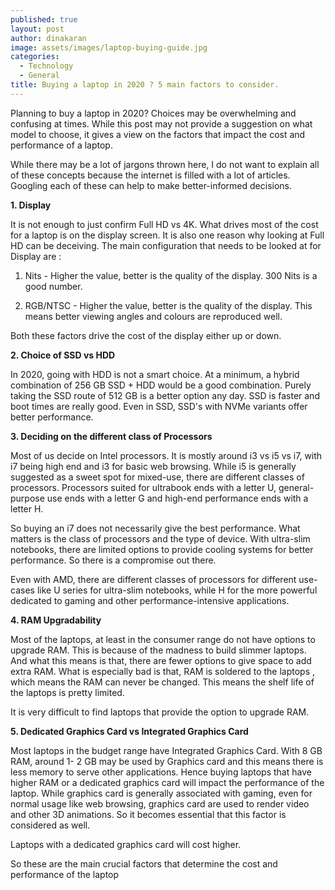 ```yaml
---
published: true
layout: post
author: dinakaran
image: assets/images/laptop-buying-guide.jpg
categories:
  - Technology
  - General
title: Buying a laptop in 2020 ? 5 main factors to consider.
---
```


Planning to buy a laptop in 2020? Choices may be overwhelming and confusing at times. While this post may not provide a suggestion on what model to choose, it gives a view on the factors that impact the cost and performance of a laptop. 

While there may be a lot of jargons thrown here, I do not want to explain all of these concepts because the internet is filled with a lot of articles. Googling each of these can help to make better-informed decisions. 

**1. Display**

It is not enough to just confirm Full HD vs 4K. What drives most of the cost for a laptop is on the display screen. It is also one reason why looking at Full HD can be deceiving. The main configuration that needs to be looked at for Display are : 

1. Nits - Higher the value, better is the quality of the display. 300 Nits is a good number. 

2. RGB/NTSC  - Higher the value, better is the quality of the display. This means better viewing angles and colours are reproduced well. 

Both these factors drive the cost of the display either up or down. 

**2. Choice of SSD vs HDD** 

In 2020, going with HDD is not a smart choice. At a minimum, a hybrid combination of 256 GB SSD + HDD would be a good combination. Purely taking the SSD route of 512 GB is a better option any day. SSD is faster and boot times are really good. Even in SSD, SSD's with NVMe variants offer better performance.

**3. Deciding on the different class of Processors**

Most of us decide on Intel processors. It is mostly around i3 vs i5 vs i7, with i7 being high end and i3 for basic web browsing. While i5 is generally suggested as a sweet spot for mixed-use, there are different classes of processors. Processors suited for ultrabook ends with a letter U, general-purpose use ends with a letter G and high-end performance ends with a letter H. 

So buying an i7 does not necessarily give the best performance. What matters is the class of processors and the type of device. With ultra-slim notebooks, there are limited options to provide cooling systems for better performance. So there is a compromise out there.

Even with AMD, there are different classes of processors for different use-cases like U series for ultra-slim notebooks, while H for the more powerful dedicated to gaming and other performance-intensive applications. 

**4. RAM Upgradability**

Most of the laptops, at least in the consumer range do not have options to upgrade RAM. This is because of the madness to build slimmer laptops. And what this means is that, there are fewer options to give space to add extra RAM. What is especially bad is that, RAM is soldered to the laptops , which means the RAM can never be changed. This means the shelf life of the laptops is pretty limited.

It is very difficult to find laptops that provide the option to upgrade RAM. 

**5. Dedicated Graphics Card vs Integrated Graphics Card**

Most laptops in the budget range have Integrated Graphics Card. With 8 GB RAM, around 1- 2 GB may be used by Graphics card and this means there is less memory to serve other applications. Hence buying laptops that have higher RAM or a dedicated graphics card will impact the performance of the laptop. While graphics card is generally associated with gaming, even for normal usage like web browsing, graphics card are used to render video and other 3D animations. So it becomes essential that this factor is considered as well. 

Laptops with a dedicated graphics card will cost higher.

So these are the main crucial factors that determine the cost and performance of the laptop
